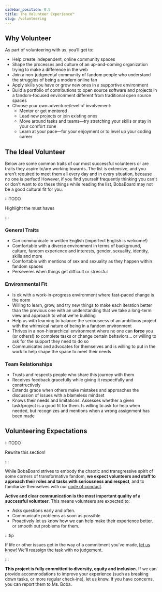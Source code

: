 ```yaml
---
sidebar_position: 0.5
title: The Volunteer Experience™
slug: /volunteering
---
```


## Why Volunteer

As part of volunteering with us, you'll get to:

- Help create independent, online community spaces
- Shape the processes and culture of an up-and-coming organization trying to
  make a difference in the web
- Join a non-judgmental community of fandom people who understand the struggles
  of being a modern online fan
- Apply skills you have or grow new ones in a supportive environment
- Build a portfolio of contributions to open source software and projects in a
  fandom-focused environment different from traditional open source spaces
- Choose your own adventure/level of involvement:
  - Mentor or get mentored
  - Lead new projects or join existing ones
  - Move around tasks and teams—try stretching your skills or stay in your
    comfort zone
  - Learn at your pace—for your enjoyment or to level up your coding career

## The Ideal Volunteer

Below are some common traits of our most successful volunteers or are traits
they aspire to/are working towards. The list is extensive, and you aren't
required to meet them all every day and in every situation, because no one is
perfect! However, if you find yourself frequently thinking you can't or don't
want to do these things while reading the list, BobaBoard may not be a good
cultural fit for you.

:::TODO

Highlight the must haves

:::

### General Traits

- Can communicate in written English (imperfect English is welcome!)
- Comfortable with a diverse environment in terms of background, culture, fandom
  experience and interests, gender, sexuality, identity, skills and more
- Comfortable with mentions of sex and sexuality as they happen within fandom
  spaces
- Perseveres when things get difficult or stressful

### Environmental Fit

- Is ok with a work-in-progress environment where fast-paced change is the norm
- Willing to learn, grow, and try new things to make each iteration better than
  the previous one with an understanding that we take a long-term view and
  approach to what we're building
- Help us with learning to balance the seriousness of an ambitious project with
  the whimsical nature of being in a fandom environment
- Thrives in a non-hierarchical environment where no one can **force** you (or
  others!) to complete tasks or change certain behaviors... or willing to ask
  for the support they need to do so
- Communicates and advocates for themselves and is willing to put in the work
  to help shape the space to meet their needs

### Team Relationships

- Trusts and respects people who share this journey with them
- Receives feedback gracefully while giving it respectfully and constructively
- Extends grace when others make mistakes and approaches the discussion of
  issues with a blameless mindset
- Knows their needs and limitations. Assesses whether a given task/project is a
  good fit for them. Is willing to ask for help when needed, but recognizes and
  mentions when a wrong assignment has been made

## Volunteering Expectations

:::TODO

Rewrite this section!

:::

While BobaBoard strives to embody the chaotic and transgressive spirit of some
corners of transformative fandom, **we expect volunteers and staff to approach
their roles and tasks with seriousness and respect**, and to familiarize
themselves with our [code of conduct](/docs/volunteering/team/code-of-conduct).

**Active and clear communication is the most important quality of a successful
volunteer**. This means volunteers are expected to:

- Asks questions early and often.
- Communicate problems as soon as possible.
- Proactively let us know how we can help make their experience better, or
  smooth out problems for them.

:::tip

If life or other issues get in the way of a commitment you've made, <ins>let us
know</ins>! We'll reassign the task with no judgement.

:::

**This project is fully committed to diversity, equity and inclusion.** If we
can provide accommodations to improve your experience (such as breaking down
tasks, or more regular check-ins), let us know. If you have concerns, you can
report them to Ms. Boba.
